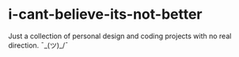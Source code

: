 # i-cant-believe-its-not-better
Just a collection of personal design and coding projects with no real direction. ¯\_(ツ)_/¯ 
